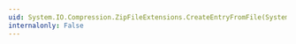 ```yaml
---
uid: System.IO.Compression.ZipFileExtensions.CreateEntryFromFile(System.IO.Compression.ZipArchive,System.String,System.String)
internalonly: False
---
```

